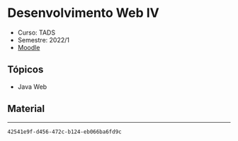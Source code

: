 # Desenvolvimento Web IV
- Curso: TADS
- Semestre: 2022/1
- [Moodle](https://ava.ifpr.edu.br/)

## Tópicos
- Java Web

## Material

---

`42541e9f-d456-472c-b124-eb066ba6fd9c`


